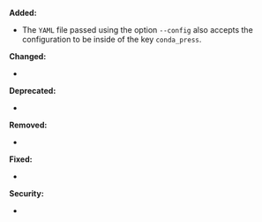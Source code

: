 **Added:**

* The `YAML` file passed using the option `--config` also accepts the 
configuration to be inside of the key `conda_press`.

**Changed:**

* <news item>

**Deprecated:**

* <news item>

**Removed:**

* <news item>

**Fixed:**

* <news item>

**Security:**

* <news item>

